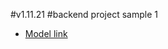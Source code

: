 #v1.11.21
#backend project sample 1

- [Model link](https://app.eraser.io/workspace/YtPqZ1VogxGy1jzIDkzj)